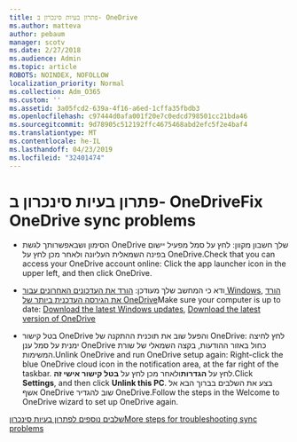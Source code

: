 ```yaml
---
title: פתרון בעיות סינכרון ב- OneDrive
ms.author: matteva
author: pebaum
manager: scotv
ms.date: 2/27/2018
ms.audience: Admin
ms.topic: article
ROBOTS: NOINDEX, NOFOLLOW
localization_priority: Normal
ms.collection: Adm_O365
ms.custom: ''
ms.assetid: 3a05fcd2-639a-4f16-a6ed-1cffa35fbdb3
ms.openlocfilehash: c97444d0afa001f20e7c0edcd798501cc21bda46
ms.sourcegitcommit: 9d78905c512192ffc4675468abd2efc5f2e4baf4
ms.translationtype: MT
ms.contentlocale: he-IL
ms.lasthandoff: 04/23/2019
ms.locfileid: "32401474"
---
```

# <a name="fix-onedrive-sync-problems"></a><span data-ttu-id="20036-102">פתרון בעיות סינכרון ב- OneDrive</span><span class="sxs-lookup"><span data-stu-id="20036-102">Fix OneDrive sync problems</span></span>

- <span data-ttu-id="20036-103">הסימון ושבאפשרותך לגשת OneDrive שלך חשבון מקוון: לחץ על סמל מפעיל יישום בפינה השמאלית העליונה ולאחר מכן לחץ על OneDrive.</span><span class="sxs-lookup"><span data-stu-id="20036-103">Check that you can access your OneDrive account online: Click the app launcher icon in the upper left, and then click OneDrive.</span></span>
    
- <span data-ttu-id="20036-104">ודא כי המחשב שלך מעודכן: [הורד את העדכונים האחרונים עבור Windows](http://go.microsoft.com/fwlink/p/?LinkId=825773), [הורד את הגירסה העדכנית ביותר של OneDrive](https://go.microsoft.com/fwlink/p/?linkid=844652)</span><span class="sxs-lookup"><span data-stu-id="20036-104">Make sure your computer is up to date: [Download the latest Windows updates](http://go.microsoft.com/fwlink/p/?LinkId=825773), [Download the latest version of OneDrive](https://go.microsoft.com/fwlink/p/?linkid=844652)</span></span>
    
- <span data-ttu-id="20036-105">בטל קישור OneDrive והפעל שוב את תוכנית ההתקנה של OneDrive: לחץ לחיצה ימנית על סמל ענן OneDrive כחול באזור ההודעות, בקצה השמאלי של שורת המשימות.</span><span class="sxs-lookup"><span data-stu-id="20036-105">Unlink OneDrive and run OneDrive setup again: Right-click the blue OneDrive cloud icon in the notification area, at the far right of the taskbar.</span></span> <span data-ttu-id="20036-106">לחץ על **הגדרות**ולאחר מכן לחץ על **בטל קישור אישי זה**.</span><span class="sxs-lookup"><span data-stu-id="20036-106">Click **Settings**, and then click **Unlink this PC**.</span></span> <span data-ttu-id="20036-107">בצע את השלבים בברוך הבא אל אשף OneDrive שוב להגדיר OneDrive.</span><span class="sxs-lookup"><span data-stu-id="20036-107">Follow the steps in the Welcome to OneDrive wizard to set up OneDrive again.</span></span>
    
[<span data-ttu-id="20036-108">שלבים נוספים לפתרון בעיות סינכרון</span><span class="sxs-lookup"><span data-stu-id="20036-108">More steps for troubleshooting sync problems</span></span>](https://go.microsoft.com/fwlink/?linkid=866431)
  

